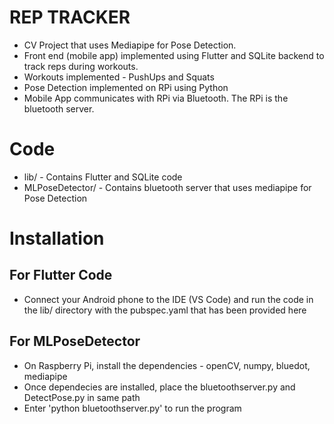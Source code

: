 # REP TRACKER
- CV Project that uses Mediapipe for Pose Detection.
- Front end (mobile app) implemented using Flutter and SQLite backend to track reps during workouts.
- Workouts implemented - PushUps and Squats
- Pose Detection implemented on RPi using Python
- Mobile App communicates with RPi via Bluetooth. The RPi is the bluetooth server.

# Code
- lib/ - Contains Flutter and SQLite code
- MLPoseDetector/ - Contains bluetooth server that uses mediapipe for Pose Detection

# Installation 
## For Flutter Code
- Connect your Android phone to the IDE (VS Code) and run the code in the lib/ directory with the pubspec.yaml that has been provided here

## For MLPoseDetector
- On Raspberry Pi, install the dependencies - openCV, numpy, bluedot, mediapipe
- Once dependecies are installed, place the bluetoothserver.py and DetectPose.py in same path
- Enter 'python bluetoothserver.py' to run the program
